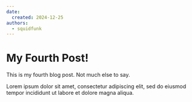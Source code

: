 ```yaml
---
date:
  created: 2024-12-25
authors:
  - squidfunk
---
```


# My Fourth Post!

This is my fourth blog post. Not much else to say.

<!-- more -->

Lorem ipsum dolor sit amet, consectetur adipiscing elit, sed do eiusmod
tempor incididunt ut labore et dolore magna aliqua.
